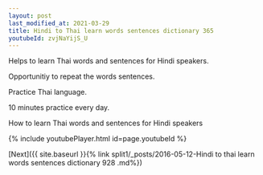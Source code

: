 ```yaml
---
layout: post
last_modified_at: 2021-03-29
title: Hindi to Thai learn words sentences dictionary 365 
youtubeId: zvjNaYijS_U
---
```

 
 
Helps to learn Thai words and sentences for Hindi speakers.

Opportunitiy to repeat the words sentences. 

Practice Thai language. 
 
10 minutes practice every day. 
 
How to learn Thai words and sentences for Hindi speakers 
 
{% include youtubePlayer.html id=page.youtubeId %}
 
 
[Next]({{ site.baseurl }}{% link  split1/_posts/2016-05-12-Hindi to thai learn words sentences dictionary 928 .md%})
 
